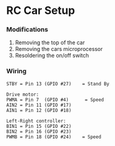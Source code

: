 # RC Car Setup

### Modifications

1. Removing the top of the car 
2. Removing the cars microprocessor
3. Resoldering the on/off switch 


### Wiring 


    STBY = Pin 13 (GPIO #27)    = Stand By

    Drive motor:
    PWMA = Pin 7  (GPIO #4)      = Speed
    AIN2 = Pin 11 (GPIO #17)
    AIN1 = Pin 12 (GPIO #18)

    Left-Right controller:
    BIN1 = Pin 15 (GPIO #22)
    BIN2 = Pin 16 (GPIO #23)    
    PWMB = Pin 18 (GPIO #24)    = Speed
